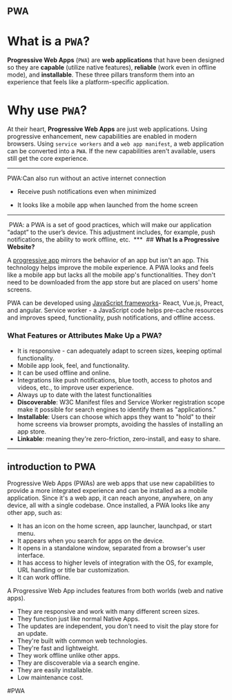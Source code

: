 ## PWA
# What is a `PWA`?

**Progressive Web Apps** (`PWA`) are **web applications** that have been designed so they are **capable** (utilize native features), **reliable** (work even in offline mode), and **installable**. These three pillars transform them into an experience that feels like a platform-specific application.

# Why use `PWA`?

At their heart, **Progressive Web Apps** are just web applications. Using progressive enhancement, new capabilities are enabled in modern browsers. Using `service workers` and a `web app manifest`, a web application can be converted into a `PWA`. If the new capabilities aren't available, users still get the core experience.

***
PWA:Can also run without an active internet connection

-   Receive push notifications even when minimized
    
-   It looks like a mobile app when launched from the home screen
***
 PWA: a PWA is a set of good practices, which will make our application “adapt” to the user’s device. This adjustment includes, for example, push notifications, the ability to work offline, etc.
 ***
 ## **What Is a Progressive Website?**

A [progressive app](https://dzone.com/articles/the-ultimate-guide-to-progressive-web-applications) mirrors the behavior of an app but isn't an app. This technology helps improve the mobile experience. A PWA looks and feels like a mobile app but lacks all the mobile app's functionalities. They don't need to be downloaded from the app store but are placed on users' home screens.

PWA can be developed using [JavaScript frameworks](https://dzone.com/articles/javascript-frameworks-how-to-make-your-choice)- React, Vue.js, Preact, and angular. Service worker - a JavaScript code helps pre-cache resources and improves speed, functionality, push notifications, and offline access.

### **What Features or Attributes Make Up a PWA?**

-   It is responsive - can adequately adapt to screen sizes, keeping optimal functionality.
-   Mobile app look, feel, and functionality.
-   It can be used offline and online.
-   Integrations like push notifications, blue tooth, access to photos and videos, etc., to improve user experience.
-   Always up to date with the latest functionalities
-   **Discoverable**: W3C Manifest files and Service Worker registration scope make it possible for search engines to identify them as "applications."
-   **Installable**: Users can choose which apps they want to "hold" to their home screens via browser prompts, avoiding the hassles of installing an app store.
-   **Linkable**: meaning they're zero-friction, zero-install, and easy to share.
***
## introduction to PWA

Progressive Web Apps (PWAs) are web apps that use new capabilities to provide a more integrated experience and can be installed as a mobile application. Since it's a web app, it can reach anyone, anywhere, on any device, all with a single codebase. Once installed, a PWA looks like any other app, such as:

-   It has an icon on the home screen, app launcher, launchpad, or start menu.
-   It appears when you search for apps on the device.
-   It opens in a standalone window, separated from a browser's user interface.
-   It has access to higher levels of integration with the OS, for example, URL handling or title bar customization.
-   It can work offline.

A Progressive Web App includes features from both worlds (web and native apps).

-   They are responsive and work with many different screen sizes.
-   They function just like normal Native Apps.
-   The updates are independent, you don't need to visit the play store for an update.
-   They're built with common web technologies.
-   They're fast and lightweight.
-   They work offline unlike other apps.
-   They are discoverable via a search engine.
-   They are easily installable.
-   Low maintenance cost.


#PWA
